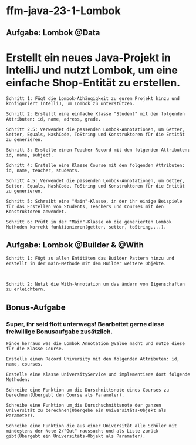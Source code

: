 # ffm-java-23-1-Lombok

## Aufgabe: Lombok @Data

# Erstellt ein neues Java-Projekt in IntelliJ und nutzt Lombok, um eine einfache Shop-Entität zu erstellen.


    Schritt 1: Fügt die Lombok-Abhängigkeit zu eurem Projekt hinzu und konfiguriert IntelliJ, um Lombok zu unterstützen.

    Schritt 2: Erstellt eine einfache Klasse "Student" mit den folgenden Attributen: id, name, adress, grade.

    Schritt 2.5: Verwendet die passenden Lombok-Annotationen, um Getter, Setter, Equals, HashCode, ToString und Konstruktoren für die Entität zu generieren.

    Schritt 3: Erstelle einen Teacher Record mit den folgenden Attributen: id, name, subject.

    Schritt 4: Erstelle eine Klasse Course mit den folgenden Attributen: id, name, teacher, students.

    Schritt 4.5: Verwendet die passenden Lombok-Annotationen, um Getter, Setter, Equals, HashCode, ToString und Konstruktoren für die Entität zu generieren.

    Schritt 5: Schreibt eine "Main"-Klasse, in der ihr einige Beispiele für das Erstellen von Students, Teachers und Courses mit den Konstruktoren anwendet.

    Schritt 6: Prüft in der "Main"-Klasse ob die generierten Lombok Methoden korrekt funktionieren(getter, setter, toString,...).


## Aufgabe: Lombok @Builder & @With



    Schritt 1: Fügt zu allen Entitäten das Builder Pattern hinzu und erstellt in der main-Methode mit dem Builder weitere Objekte.



    Schritt 2: Nutzt die With-Annotation um das ändern von Eigenschaften zu erleichtern.


## Bonus-Aufgabe

### Super, ihr seid flott unterwegs! Bearbeitet gerne diese freiwillige Bonusaufgabe zusätzlich.


    Finde herraus was die Lombok Annotation @Value macht und nutze diese für die Klasse Course.

    Erstelle einen Record University mit den folgenden Attributen: id, name, courses.

    Erstelle eine Klasse UniversityService und implementiere dort folgende Methoden:

    Schreibe eine Funktion um die Durschnittsnote eines Courses zu berechnen(Übergebt den Course als Parameter).

    Schreibe eine Funktion um die Durschschnittsnote der ganzen Universität zu berechnen(Übergebe ein Universitäts-Objekt als Parameter).

    Schreibe eine Funktion die aus einer Universität alle Schüler mit mindestens der Note 2/"Gut" raussucht und als Liste zurück gibt(Übergebt ein Universitäts-Objekt als Parameter).



